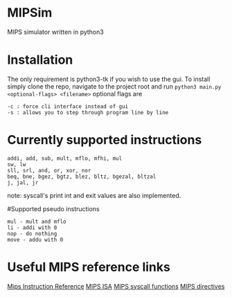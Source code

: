 # MIPSim
MIPS simulator written in python3

# Installation
The only requirement is python3-tk if you wish to use the gui.
To install simply clone the repo, navigate to the project root and run
``` python3 main.py <optional-flags> <filename> ```
optional flags are
```
-c : force cli interface instead of gui
-s : allows you to step through program line by line
```

# Currently supported instructions
```
addi, add, sub, mult, mflo, mfhi, mul
sw, lw
sll, srl, and, or, xor, nor
beq, bne, bgez, bgtz, blez, bltz, bgezal, bltzal
j, jal, jr
```
note: syscall's print int and exit values are also implemented.

#Supported pseudo instructions
```
mul - mult and mflo
li - addi with 0
nop - do nothing
move - addu with 0
```
# Useful MIPS reference links
[Mips Instruction Reference](http://www.mrc.uidaho.edu/mrc/people/jff/digital/MIPSir.html)
[MIPS ISA](http://www.math-cs.gordon.edu/courses/cps311/handouts-2017/MIPS%20ISA.pdf)
[MIPS syscall functions](https://courses.missouristate.edu/KenVollmar/mars/Help/SyscallHelp.html)
[MIPS directives](http://students.cs.tamu.edu/tanzir/csce350/reference/assembler_dir.html)